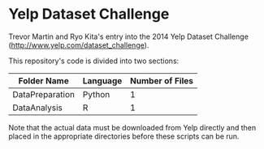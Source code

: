 Yelp Dataset Challenge
====================

Trevor Martin and Ryo Kita's entry into the 2014 Yelp Dataset Challenge (http://www.yelp.com/dataset_challenge). 

This repository's code is divided into two sections: 

Folder Name  | Language | Number of Files
------------- | ------------- | -------------
DataPreparation  | Python | 1
DataAnalysis  | R | 1

Note that the actual data must be downloaded from Yelp directly and then placed in the appropriate directories before these scripts can be run. 
